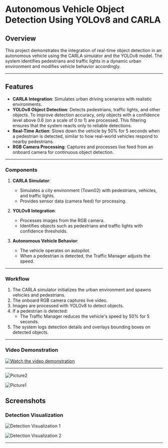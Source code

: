 # Autonomous Vehicle Object Detection Using YOLOv8 and CARLA 

## Overview
This project demonstrates the integration of real-time object detection in an autonomous vehicle using the CARLA simulator and the YOLOv8 model. The system identifies pedestrians and traffic lights in a dynamic urban environment and modifies vehicle behavior accordingly.

---

## Features
- **CARLA Integration**: Simulates urban driving scenarios with realistic environments.
- **YOLOv8 Object Detection**: Detects pedestrians, traffic lights, and other objects. To improve detection accuracy, only objects with a confidence level above 0.6 (on a scale of 0 to 1) are processed. This filtering ensures that the system reacts only to reliable detections.
- **Real-Time Action**: Slows down the vehicle by 50% for 5 seconds when a pedestrian is detected, similar to how real-world vehicles respond to nearby pedestrians.
- **RGB Camera Processing**: Captures and processes live feed from an onboard camera for continuous object detection.

---

### Components
1. **CARLA Simulator**:
   - Simulates a city environment (Town02) with pedestrians, vehicles, and traffic lights.
   - Provides sensor data (camera feed) for processing.

2. **YOLOv8 Integration**:
   - Processes images from the RGB camera.
   - Identifies objects such as pedestrians and traffic lights with confidence thresholds.

3. **Autonomous Vehicle Behavior**:
   - The vehicle operates on autopilot.
   - When a pedestrian is detected, the Traffic Manager adjusts the speed.

---

### Workflow
1. The CARLA simulator initializes the urban environment and spawns vehicles and pedestrians.
2. The onboard RGB camera captures live video.
3. Images are processed with YOLOv8 to detect objects.
4. If a pedestrian is detected:
   - The Traffic Manager reduces the vehicle's speed by 50% for 5 seconds.
5. The system logs detection details and overlays bounding boxes on detected objects.

---

### Video Demonstration

[![Watch the video demonstration](https://drive.google.com/thumbnail?id=1YoiyYKKcEb6YuYje_Ls3Pfg4JML29rqE)](https://drive.google.com/file/d/1YoiyYKKcEb6YuYje_Ls3Pfg4JML29rqE/view?usp=drive_link)


---

![Picture2](https://github.com/user-attachments/assets/d692c9be-764e-4456-8234-7146e282979c)

![Picture1](https://github.com/user-attachments/assets/799b4fba-6d57-4366-980c-4ea10fc45941)

## Screenshots

### Detection Visualization

![Detection Visualization 1](https://github.com/user-attachments/assets/647e6ea6-7509-4219-9ee3-42c379981ae5)

![Detection Visualization 2](https://github.com/user-attachments/assets/c8567970-202d-49fd-a1dc-1b62f05c7922)

---
